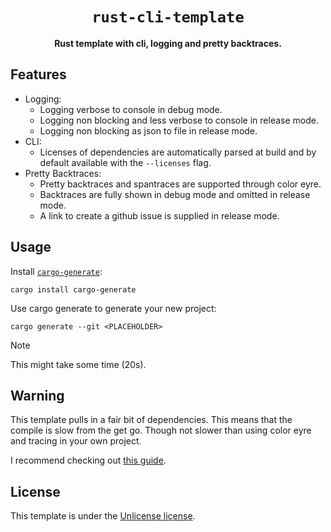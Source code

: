 <div align="center">

# `rust-cli-template`

**Rust template with cli, logging and pretty backtraces.**

</div>


## Features

* Logging:
    * Logging verbose to console in debug mode.
    * Logging non blocking and less verbose to console in release mode.
    * Logging non blocking as json to file in release mode.
* CLI:
    * Licenses of dependencies are automatically parsed at build and by default available with the `--licenses` flag.
* Pretty Backtraces:
    * Pretty backtraces and spantraces are supported through color eyre.
    * Backtraces are fully shown in debug mode and omitted in release mode.
    * A link to create a github issue is supplied in release mode.


## Usage

Install [`cargo-generate`](https://github.com/cargo-generate/cargo-generate):
```
cargo install cargo-generate
```

Use cargo generate to generate your new project:
```
cargo generate --git <PLACEHOLDER>
```

> [!NOTE]
> This might take some time (20s).


## Warning

This template pulls in a fair bit of dependencies. This means that the compile is slow from the get go.
Though not slower than using color eyre and tracing in your own project.

I recommend checking out [this guide](https://nnethercote.github.io/perf-book/build-configuration.html#minimizing-compile-times).


## License

This template is under the [Unlicense license](https://unlicense.org/).
